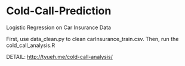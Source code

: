 # Cold-Call-Prediction
Logistic Regression on Car Insurance Data

First, use data_clean.py to clean carInsurance_train.csv.
Then, run the cold_call_analysis.R

DETAIL: http://tyueh.me/cold-call-analysis/
